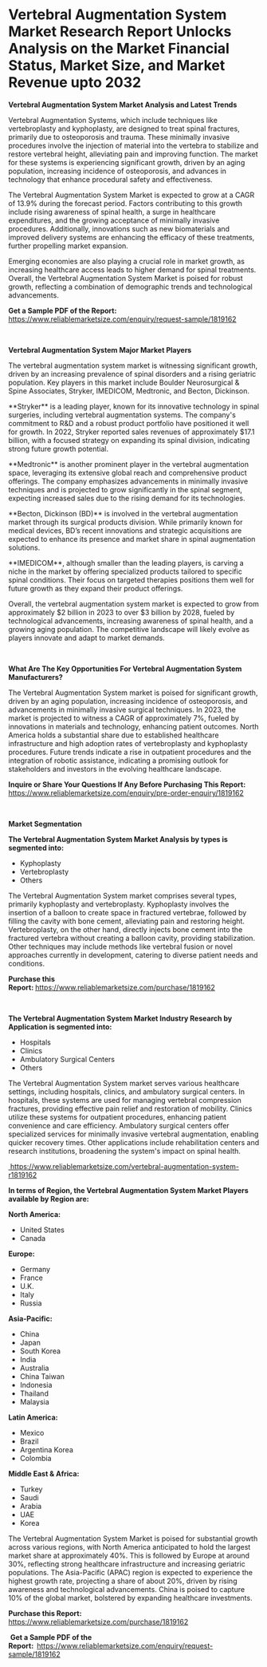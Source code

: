 <p><h1>Vertebral Augmentation System Market Research Report Unlocks Analysis on the Market Financial Status, Market Size, and Market Revenue upto 2032</h1></p><p><strong>Vertebral Augmentation System Market Analysis and Latest Trends</strong></p>
<p><p>Vertebral Augmentation Systems, which include techniques like vertebroplasty and kyphoplasty, are designed to treat spinal fractures, primarily due to osteoporosis and trauma. These minimally invasive procedures involve the injection of material into the vertebra to stabilize and restore vertebral height, alleviating pain and improving function. The market for these systems is experiencing significant growth, driven by an aging population, increasing incidence of osteoporosis, and advances in technology that enhance procedural safety and effectiveness.</p><p>The Vertebral Augmentation System Market is expected to grow at a CAGR of 13.9% during the forecast period. Factors contributing to this growth include rising awareness of spinal health, a surge in healthcare expenditures, and the growing acceptance of minimally invasive procedures. Additionally, innovations such as new biomaterials and improved delivery systems are enhancing the efficacy of these treatments, further propelling market expansion. </p><p>Emerging economies are also playing a crucial role in market growth, as increasing healthcare access leads to higher demand for spinal treatments. Overall, the Vertebral Augmentation System Market is poised for robust growth, reflecting a combination of demographic trends and technological advancements.</p></p>
<p><strong>Get a Sample PDF of the Report:&nbsp;</strong> <a href="https://www.reliablemarketsize.com/enquiry/request-sample/1819162?utm_campaign=2795&utm_medium=2&utm_source=Github&utm_content=ia&utm_term=13042025&utm_id=vertebral-augmentation-system">https://www.reliablemarketsize.com/enquiry/request-sample/1819162</a></p>
<p>&nbsp;</p>
<p><strong>Vertebral Augmentation System Major Market Players</strong></p>
<p><p>The vertebral augmentation system market is witnessing significant growth, driven by an increasing prevalence of spinal disorders and a rising geriatric population. Key players in this market include Boulder Neurosurgical & Spine Associates, Stryker, IMEDICOM, Medtronic, and Becton, Dickinson.</p><p>**Stryker** is a leading player, known for its innovative technology in spinal surgeries, including vertebral augmentation systems. The company's commitment to R&D and a robust product portfolio have positioned it well for growth. In 2022, Stryker reported sales revenues of approximately $17.1 billion, with a focused strategy on expanding its spinal division, indicating strong future growth potential.</p><p>**Medtronic** is another prominent player in the vertebral augmentation space, leveraging its extensive global reach and comprehensive product offerings. The company emphasizes advancements in minimally invasive techniques and is projected to grow significantly in the spinal segment, expecting increased sales due to the rising demand for its technologies.</p><p>**Becton, Dickinson (BD)** is involved in the vertebral augmentation market through its surgical products division. While primarily known for medical devices, BD’s recent innovations and strategic acquisitions are expected to enhance its presence and market share in spinal augmentation solutions.</p><p>**IMEDICOM**, although smaller than the leading players, is carving a niche in the market by offering specialized products tailored to specific spinal conditions. Their focus on targeted therapies positions them well for future growth as they expand their product offerings.</p><p>Overall, the vertebral augmentation system market is expected to grow from approximately $2 billion in 2023 to over $3 billion by 2028, fueled by technological advancements, increasing awareness of spinal health, and a growing aging population. The competitive landscape will likely evolve as players innovate and adapt to market demands.</p></p>
<p>&nbsp;</p>
<p><strong>What Are The Key Opportunities For Vertebral Augmentation System Manufacturers?</strong></p>
<p><p>The Vertebral Augmentation System market is poised for significant growth, driven by an aging population, increasing incidence of osteoporosis, and advancements in minimally invasive surgical techniques. In 2023, the market is projected to witness a CAGR of approximately 7%, fueled by innovations in materials and technology, enhancing patient outcomes. North America holds a substantial share due to established healthcare infrastructure and high adoption rates of vertebroplasty and kyphoplasty procedures. Future trends indicate a rise in outpatient procedures and the integration of robotic assistance, indicating a promising outlook for stakeholders and investors in the evolving healthcare landscape.</p></p>
<p><strong>Inquire or Share Your Questions If Any Before Purchasing This Report:</strong> <a href="https://www.reliablemarketsize.com/enquiry/pre-order-enquiry/1819162?utm_campaign=2795&utm_medium=2&utm_source=Github&utm_content=ia&utm_term=13042025&utm_id=vertebral-augmentation-system">https://www.reliablemarketsize.com/enquiry/pre-order-enquiry/1819162</a></p>
<p>&nbsp;</p>
<p><strong>Market Segmentation</strong></p>
<p><strong>The Vertebral Augmentation System Market Analysis by types is segmented into:</strong></p>
<p><ul><li>Kyphoplasty</li><li>Vertebroplasty</li><li>Others</li></ul></p>
<p><p>The Vertebral Augmentation System market comprises several types, primarily kyphoplasty and vertebroplasty. Kyphoplasty involves the insertion of a balloon to create space in fractured vertebrae, followed by filling the cavity with bone cement, alleviating pain and restoring height. Vertebroplasty, on the other hand, directly injects bone cement into the fractured vertebra without creating a balloon cavity, providing stabilization. Other techniques may include methods like vertebral fusion or novel approaches currently in development, catering to diverse patient needs and conditions.</p></p>
<p><strong>Purchase this Report:&nbsp;</strong><a href="https://www.reliablemarketsize.com/purchase/1819162?utm_campaign=2795&utm_medium=2&utm_source=Github&utm_content=ia&utm_term=13042025&utm_id=vertebral-augmentation-system">https://www.reliablemarketsize.com/purchase/1819162</a></p>
<p>&nbsp;</p>
<p><strong>The Vertebral Augmentation System Market Industry Research by Application is segmented into:</strong></p>
<p><ul><li>Hospitals</li><li>Clinics</li><li>Ambulatory Surgical Centers</li><li>Others</li></ul></p>
<p><p>The Vertebral Augmentation System market serves various healthcare settings, including hospitals, clinics, and ambulatory surgical centers. In hospitals, these systems are used for managing vertebral compression fractures, providing effective pain relief and restoration of mobility. Clinics utilize these systems for outpatient procedures, enhancing patient convenience and care efficiency. Ambulatory surgical centers offer specialized services for minimally invasive vertebral augmentation, enabling quicker recovery times. Other applications include rehabilitation centers and research institutions, broadening the system's impact on spinal health.</p></p>
<p><a href="https://www.reliablemarketsize.com/vertebral-augmentation-system-r1819162?utm_campaign=2795&utm_medium=2&utm_source=Github&utm_content=ia&utm_term=13042025&utm_id=vertebral-augmentation-system">&nbsp;https://www.reliablemarketsize.com/vertebral-augmentation-system-r1819162</a></p>
<p><strong>In terms of Region, the Vertebral Augmentation System Market Players available by Region are:</strong></p>
<p>
    <p> <strong> North America: </strong>
        <ul>
            <li>United States</li>
            <li>Canada</li>
        </ul>
        </p> 
    <p> <strong> Europe: </strong>
        <ul>
            <li>Germany</li>
            <li>France</li>
            <li>U.K.</li>
            <li>Italy</li>
            <li>Russia</li>
        </ul>
        </p> 
    <p> <strong> Asia-Pacific: </strong>
        <ul>
            <li>China</li>
            <li>Japan</li>
            <li>South Korea</li>
            <li>India</li>
            <li>Australia</li>
            <li>China Taiwan</li>
            <li>Indonesia</li>
            <li>Thailand</li>
            <li>Malaysia</li>
        </ul>
        </p> 
    <p> <strong> Latin America: </strong>
        <ul>
            <li>Mexico</li>
            <li>Brazil</li>
            <li>Argentina Korea</li>
            <li>Colombia</li>
        </ul>
        </p> 
    <p> <strong> Middle East & Africa: </strong>
        <ul>
            <li>Turkey</li>
            <li>Saudi</li>
            <li>Arabia</li>
            <li>UAE</li>
            <li>Korea</li>
        </ul>
    </p>
    </p>
<p><p>The Vertebral Augmentation System Market is poised for substantial growth across various regions, with North America anticipated to hold the largest market share at approximately 40%. This is followed by Europe at around 30%, reflecting strong healthcare infrastructure and increasing geriatric populations. The Asia-Pacific (APAC) region is expected to experience the highest growth rate, projecting a share of about 20%, driven by rising awareness and technological advancements. China is poised to capture 10% of the global market, bolstered by expanding healthcare investments.</p></p>
<p><strong>Purchase this Report: </strong><a href="https://www.reliablemarketsize.com/purchase/1819162?utm_campaign=2795&utm_medium=2&utm_source=Github&utm_content=ia&utm_term=13042025&utm_id=vertebral-augmentation-system">https://www.reliablemarketsize.com/purchase/1819162</a></p>
<p>&nbsp;<strong>Get a Sample PDF of the Report:&nbsp;&nbsp;</strong><a href="https://www.reliablemarketsize.com/enquiry/request-sample/1819162?utm_campaign=2795&utm_medium=2&utm_source=Github&utm_content=ia&utm_term=13042025&utm_id=vertebral-augmentation-system">https://www.reliablemarketsize.com/enquiry/request-sample/1819162</a></p>
<p><strong></strong></p>
<p><p></p><p></p><p></p></p>